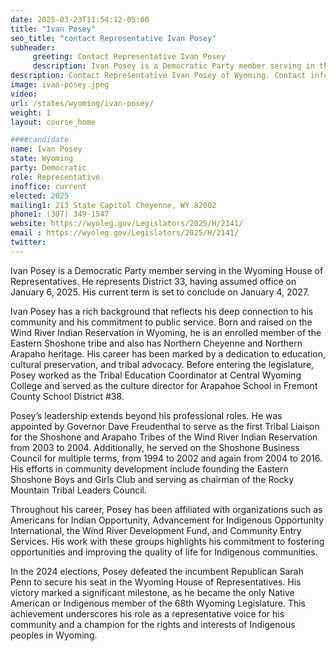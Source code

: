 ```yaml
---
date: 2025-03-23T11:54:12-05:00
title: "Ivan Posey"
seo_title: "contact Representative Ivan Posey"
subheader:
     greeting: Contact Representative Ivan Posey
     description: Ivan Posey is a Democratic Party member serving in the Wyoming House of Representatives. He represents District 33, having assumed office on January 6, 2025. His current term is set to conclude on January 4, 2027.
description: Contact Representative Ivan Posey of Wyoming. Contact information for Ivan Posey includes email address, phone number, and mailing address.
image: ivan-posey.jpeg
video:
url: /states/wyoming/ivan-posey/
weight: 1
layout: course_home

####candidate
name: Ivan Posey
state: Wyoming
party: Democratic
role: Representative
inoffice: current
elected: 2025
mailing1: 213 State Capitol Cheyenne, WY 82002
phone1: (307) 349-1547
website: https://wyoleg.gov/Legislators/2025/H/2141/
email : https://wyoleg.gov/Legislators/2025/H/2141/
twitter: 
---
```

Ivan Posey is a Democratic Party member serving in the Wyoming House of Representatives. He represents District 33, having assumed office on January 6, 2025. His current term is set to conclude on January 4, 2027.

Ivan Posey has a rich background that reflects his deep connection to his community and his commitment to public service. Born and raised on the Wind River Indian Reservation in Wyoming, he is an enrolled member of the Eastern Shoshone tribe and also has Northern Cheyenne and Northern Arapaho heritage. His career has been marked by a dedication to education, cultural preservation, and tribal advocacy. Before entering the legislature, Posey worked as the Tribal Education Coordinator at Central Wyoming College and served as the culture director for Arapahoe School in Fremont County School District #38.

Posey’s leadership extends beyond his professional roles. He was appointed by Governor Dave Freudenthal to serve as the first Tribal Liaison for the Shoshone and Arapaho Tribes of the Wind River Indian Reservation from 2003 to 2004. Additionally, he served on the Shoshone Business Council for multiple terms, from 1994 to 2002 and again from 2004 to 2016. His efforts in community development include founding the Eastern Shoshone Boys and Girls Club and serving as chairman of the Rocky Mountain Tribal Leaders Council.

Throughout his career, Posey has been affiliated with organizations such as Americans for Indian Opportunity, Advancement for Indigenous Opportunity International, the Wind River Development Fund, and Community Entry Services. His work with these groups highlights his commitment to fostering opportunities and improving the quality of life for Indigenous communities.

In the 2024 elections, Posey defeated the incumbent Republican Sarah Penn to secure his seat in the Wyoming House of Representatives. His victory marked a significant milestone, as he became the only Native American or Indigenous member of the 68th Wyoming Legislature. This achievement underscores his role as a representative voice for his community and a champion for the rights and interests of Indigenous peoples in Wyoming.
